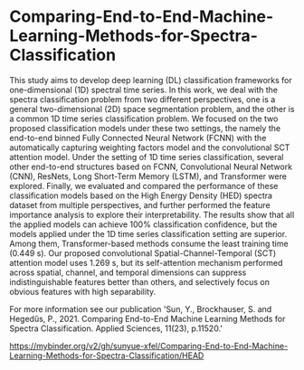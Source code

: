 # Comparing-End-to-End-Machine-Learning-Methods-for-Spectra-Classification
This study aims to develop deep learning (DL) classification frameworks for one-dimensional (1D) spectral time series. In this work, we deal with the spectra classification problem from two different perspectives, one is a general two-dimensional (2D) space segmentation problem, and the other is a common 1D time series classification problem. We focused on the two proposed classification models under these two settings, the namely the end-to-end binned Fully Connected Neural Network (FCNN) with the automatically capturing weighting factors model and the convolutional SCT attention model. Under the setting of 1D time series classification, several other end-to-end structures based on FCNN, Convolutional Neural Network (CNN), ResNets, Long Short-Term Memory (LSTM), and Transformer were explored. Finally, we evaluated and compared the performance of these classification models based on the High Energy Density (HED) spectra dataset from multiple perspectives, and further performed the feature importance analysis to explore their interpretability. The results show that all the applied models can achieve 100% classification confidence, but the models applied under the 1D time series classification setting are superior. Among them, Transformer-based methods consume the least training time (0.449 s). Our proposed convolutional Spatial-Channel-Temporal (SCT) attention model uses 1.269 s, but its self-attention mechanism performed across spatial, channel, and temporal dimensions can suppress indistinguishable features better than others, and selectively focus on obvious features with high separability.


For more information see our publication 'Sun, Y., Brockhauser, S. and Hegedűs, P., 2021. Comparing End-to-End Machine Learning Methods for Spectra Classification. Applied Sciences, 11(23), p.11520.'


https://mybinder.org/v2/gh/sunyue-xfel/Comparing-End-to-End-Machine-Learning-Methods-for-Spectra-Classification/HEAD
